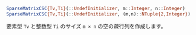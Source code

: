 ```julia
SparseMatrixCSC{Tv,Ti}(::UndefInitializer, m::Integer, n::Integer)
SparseMatrixCSC{Tv,Ti}(::UndefInitializer, (m,n)::NTuple{2,Integer})
```

要素型 `Tv` と整数型 `Ti` のサイズ `m × n` の空の疎行列を作成します。
